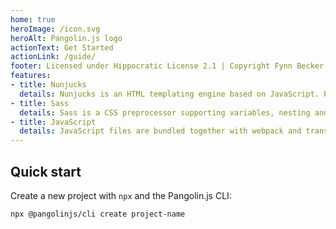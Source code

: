 ```yaml
---
home: true
heroImage: /icon.svg
heroAlt: Pangolin.js logo
actionText: Get Started
actionLink: /guide/
footer: Licensed under Hippocratic License 2.1 | Copyright Fynn Becker
features:
- title: Nunjucks
  details: Nunjucks is an HTML templating engine based on JavaScript. Pangolin.js creates static HTML from Nunjucks files.
- title: Sass
  details: Sass is a CSS preprocessor supporting variables, nesting and mixins – among many other features.
- title: JavaScript
  details: JavaScript files are bundled together with webpack and transpiled with Babel and the env preset.
---
```


<!-- markdownlint-disable MD041 -->

## Quick start

Create a new project with `npx` and the Pangolin.js CLI:

```bash
npx @pangolinjs/cli create project-name
```
